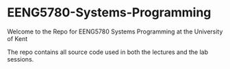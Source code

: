 # EENG5780-Systems-Programming


Welcome to the Repo for EENG5780 Systems Programming at the University of Kent

The repo contains all source code used in both the lectures and the lab sessions. 
